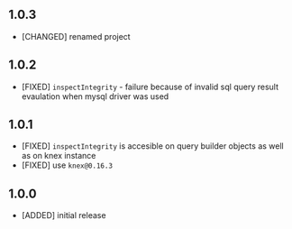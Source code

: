 ## 1.0.3

* [CHANGED] renamed project

## 1.0.2

* [FIXED] `inspectIntegrity` - failure because of invalid sql query result evaulation when mysql driver was used

## 1.0.1

* [FIXED] `inspectIntegrity` is accesible on query builder objects as well as on knex instance
* [FIXED] use `knex@0.16.3`

## 1.0.0

* [ADDED] initial release
